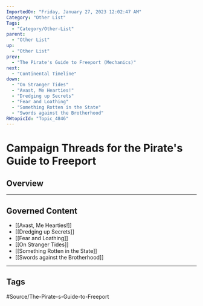 ```yaml
---
ImportedOn: "Friday, January 27, 2023 12:02:47 AM"
Category: "Other List"
Tags:
  - "Category/Other-List"
parent:
  - "Other List"
up:
  - "Other List"
prev:
  - "The Pirate's Guide to Freeport (Mechanics)"
next:
  - "Continental Timeline"
down:
  - "On Stranger Tides"
  - "Avast, Me Hearties!"
  - "Dredging up Secrets"
  - "Fear and Loathing"
  - "Something Rotten in the State"
  - "Swords against the Brotherhood"
RWtopicId: "Topic_4846"
---
```

# Campaign Threads for the Pirate's Guide to Freeport
## Overview
---
## Governed Content
- [[Avast, Me Hearties!]]
- [[Dredging up Secrets]]
- [[Fear and Loathing]]
- [[On Stranger Tides]]
- [[Something Rotten in the State]]
- [[Swords against the Brotherhood]]


---
## Tags
#Source/The-Pirate-s-Guide-to-Freeport

